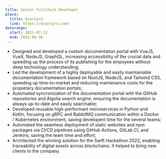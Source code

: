 ```yaml
---
title: Senior Fullstack Developer
place:
  title: Exactpro
  link: https://exactpro.com/
daterange:
  start: 2021-07-13
  end: 2023-08-16
---
```


- Designed and developed a custom documentation portal with VueJS, VueX, NodeJS, GraphQL, increasing accessibility of the crucial data and speeding up the process of its publishing for the empoyees without deep technology understanding;
- Led the development of a highly deployable and easily maintainable documentation framework based on NuxtJS, NodeJS, and Tailwind CSS, speeding up time-to-market and reducing maintenance costs for the propietary documentation portals;
- Automated syncronization of the documentation portal with the GitHub repositories and Algolia search engine, ensuring the documentation is always up-to-date and easily searchable;
- Developed reusable high-performant microservices in Python and Kotlin, focusing on gRPC and RabbitMQ communication within a Docker / Kubernetes environment, saving developent time for the several teams;
- Automated the seamless deployment of static websites and npm packages via CI/CD pipelines using GitHub Actions, GitLab CI, and Jenkins, saving the team time and effort;
- Architected the winning solution for the Swift Hackathon 2022, enabling traceability of digital assets across blockchains. It helped to bring new clients to the company.